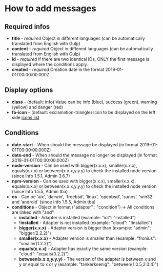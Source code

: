 # How to add messages

## Required infos
- **title** - *required* Object in different languages (can be automatically translated from English with Gulp)
- **content** - *required* Object in different languages (can be automatically translated from English with Gulp)
- **id** - *required* If there are two identical IDs, ONLY the first message is displayed where the conditions apply.
- **created** - *required* Creation date in the format 2019-01-01T00:00:00.000Z

## Display options
- **class** - (default: info) Value can be info (blue), success (green), warning (yellow) and danger (red)
- **fa-icon** - (default: exclamation-triangle) Icon to be displayed on the left side [icons list](https://fontawesome.com/v4.7.0/icons/)

## Conditions
- **date-start** - When should the message be displayed (in format 2019-01-01T00:00:00.000Z)
- **date-end** - When should the message no longer be displayed (in format 2019-01-01T00:00:00.000Z)
- **node-version** - Can be used with bigger(x.x.x), smaller(x.x.x), equals(x.x.x) or between(x.x.x,y.y.y) to check the installed node version (since Info 1.5.1, Admin 3.6.7)
- **npm-version** - Can be used with bigger(x.x.x), smaller(x.x.x), equals(x.x.x) or between(x.x.x,y.y.y) to check the installed node version (since Info 1.5.5, Admin tba)
- **os** - Can be 'aix', 'darwin', 'freebsd', 'linux', 'openbsd', 'sunos', 'win32' and 'android' (since Info 1.5.5, Admin tba)
- **conditions** - Object in format ("adapter" : "condition") -> All conditions are linked with "and"
  - **installed** - Adapter is installed (example: "iot": "installed")
  - **!installed** - Adapter is not installed  (example: "cloud": "!installed")
  - **bigger(x.x.x)** - Adapter version is bigger than (example: "admin": "bigger(2.2.2)")
  - **smaller(x.x.x)** - Adapter version is smaller than (example: "fronius": "smaller(1.2.2)")
  - **equals(x.x.x)** - Adapter has exactly the same version (example: "cloud": "equals(0.2.2)")
  - **between(x.x.x,y.y.y)** - The version of the adapter is between x and y or equal to x or y (example: "tankerkoenig": "between(1.0.5,2.0.4)")
